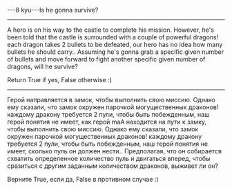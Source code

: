 ---8 kyu---Is he gonna survive?

---

A hero is on his way to the castle to complete his mission. However, he's been told that the castle is surrounded with a couple of powerful dragons! each dragon takes 2 bullets to be defeated, our hero has no idea how many bullets he should carry.. Assuming he's gonna grab a specific given number of bullets and move forward to fight another specific given number of dragons, will he survive?

Return True if yes, False otherwise :)

---

Герой направляется в замок, чтобы выполнить свою миссию. Однако ему сказали, что замок окружен парочкой могущественных драконов! каждому дракону требуется 2 пули, чтобы быть побежденным, наш герой понятия не имеет, как герой maA находится на пути к замку, чтобы выполнить свою миссию. Однако ему сказали, что замок окружен парочкой могущественных драконов! каждому дракону требуется 2 пули, чтобы быть побежденным, наш герой понятия не имеет, сколько пуль он должен нести.. Предполагая, что он собирается схватить определенное количество пуль и двигаться вперед, чтобы сразиться с другим заданным количеством драконов, выживет ли он?

Верните True, если да, False в противном случае :)
